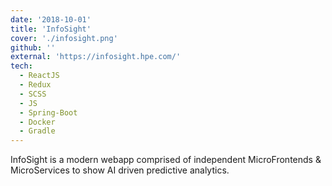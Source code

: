 ```yaml
---
date: '2018-10-01'
title: 'InfoSight'
cover: './infosight.png'
github: ''
external: 'https://infosight.hpe.com/'
tech:
  - ReactJS
  - Redux
  - SCSS
  - JS
  - Spring-Boot
  - Docker
  - Gradle
---
```


InfoSight is a modern webapp comprised of independent MicroFrontends & MicroServices to show AI driven predictive analytics.
